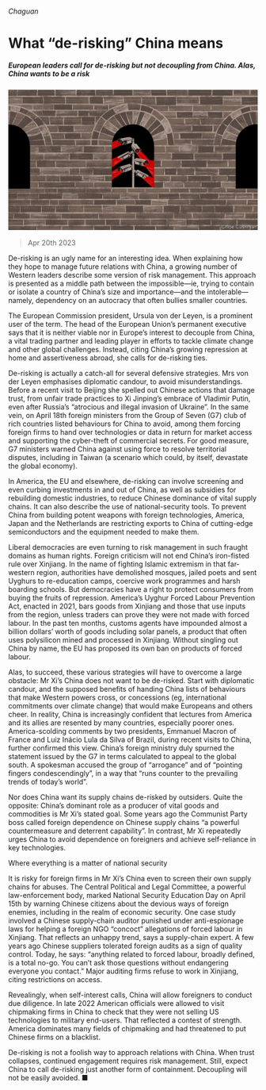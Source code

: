 ###### Chaguan

# What “de-risking” China means 

##### European leaders call for de-risking but not decoupling from China. Alas, China wants to be a risk 

![image](images/20230422_CND000.jpg) 

> Apr 20th 2023 

De-risking is an ugly name for an interesting idea. When explaining how they hope to manage future relations with China, a growing number of Western leaders describe some version of risk management. This approach is presented as a middle path between the impossible—ie, trying to contain or isolate a country of China’s size and importance—and the intolerable—namely, dependency on an autocracy that often bullies smaller countries. 

The European Commission president, Ursula von der Leyen, is a prominent user of the term. The head of the European Union’s permanent executive says that it is neither viable nor in Europe’s interest to decouple from China, a vital trading partner and leading player in efforts to tackle climate change and other global challenges. Instead, citing China’s growing repression at home and assertiveness abroad, she calls for de-risking ties. 

De-risking is actually a catch-all for several defensive strategies. Mrs von der Leyen emphasises diplomatic candour, to avoid misunderstandings. Before a recent visit to Beijing she spelled out Chinese actions that damage trust, from unfair trade practices to Xi Jinping’s embrace of Vladimir Putin, even after Russia’s “atrocious and illegal invasion of Ukraine”. In the same vein, on April 18th foreign ministers from the Group of Seven (G7) club of rich countries listed behaviours for China to avoid, among them forcing foreign firms to hand over technologies or data in return for market access and supporting the cyber-theft of commercial secrets. For good measure, G7 ministers warned China against using force to resolve territorial disputes, including in Taiwan (a scenario which could, by itself, devastate the global economy).

In America, the EU and elsewhere, de-risking can involve screening and even curbing investments in and out of China, as well as subsidies for rebuilding domestic industries, to reduce Chinese dominance of vital supply chains. It can also describe the use of national-security tools. To prevent China from building potent weapons with foreign technologies, America, Japan and the Netherlands are restricting exports to China of cutting-edge semiconductors and the equipment needed to make them.

Liberal democracies are even turning to risk management in such fraught domains as human rights. Foreign criticism will not end China’s iron-fisted rule over Xinjiang. In the name of fighting Islamic extremism in that far-western region, authorities have demolished mosques, jailed poets and sent Uyghurs to re-education camps, coercive work programmes and harsh boarding schools. But democracies have a right to protect consumers from buying the fruits of repression. America’s Uyghur Forced Labour Prevention Act, enacted in 2021, bars goods from Xinjiang and those that use inputs from the region, unless traders can prove they were not made with forced labour. In the past ten months, customs agents have impounded almost a billion dollars’ worth of goods including solar panels, a product that often uses polysilicon mined and processed in Xinjiang. Without singling out China by name, the EU has proposed its own ban on products of forced labour.

Alas, to succeed, these various strategies will have to overcome a large obstacle: Mr Xi’s China does not want to be de-risked. Start with diplomatic candour, and the supposed benefits of handing China lists of behaviours that make Western powers cross, or concessions (eg, international commitments over climate change) that would make Europeans and others cheer. In reality, China is increasingly confident that lectures from America and its allies are resented by many countries, especially poorer ones. America-scolding comments by two presidents, Emmanuel Macron of France and Luiz Inácio Lula da Silva of Brazil, during recent visits to China, further confirmed this view. China’s foreign ministry duly spurned the statement issued by the G7 in terms calculated to appeal to the global south. A spokesman accused the group of “arrogance” and of “pointing fingers condescendingly”, in a way that “runs counter to the prevailing trends of today’s world”.

Nor does China want its supply chains de-risked by outsiders. Quite the opposite: China’s dominant role as a producer of vital goods and commodities is Mr Xi’s stated goal. Some years ago the Communist Party boss called foreign dependence on Chinese supply chains “a powerful countermeasure and deterrent capability”. In contrast, Mr Xi repeatedly urges China to avoid dependence on foreigners and achieve self-reliance in key technologies. 

Where everything is a matter of national security

It is risky for foreign firms in Mr Xi’s China even to screen their own supply chains for abuses. The Central Political and Legal Committee, a powerful law-enforcement body, marked National Security Education Day on April 15th by warning Chinese citizens about the devious ways of foreign enemies, including in the realm of economic security. One case study involved a Chinese supply-chain auditor punished under anti-espionage laws for helping a foreign NGO “concoct” allegations of forced labour in Xinjiang. That reflects an unhappy trend, says a supply-chain expert. A few years ago Chinese suppliers tolerated foreign audits as a sign of quality control. Today, he says: “anything related to forced labour, broadly defined, is a total no-go. You can’t ask those questions without endangering everyone you contact.” Major auditing firms refuse to work in Xinjiang, citing restrictions on access.

Revealingly, when self-interest calls, China will allow foreigners to conduct due diligence. In late 2022 American officials were allowed to visit chipmaking firms in China to check that they were not selling US technologies to military end-users. That reflected a contest of strength. America dominates many fields of chipmaking and had threatened to put Chinese firms on a blacklist. 

De-risking is not a foolish way to approach relations with China. When trust collapses, continued engagement requires risk management. Still, expect China to call de-risking just another form of containment. Decoupling will not be easily avoided. ■






